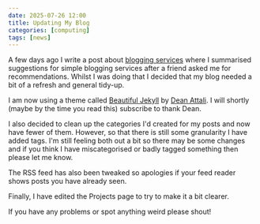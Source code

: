 ```yaml
---
date: 2025-07-26 12:00
title: Updating My Blog
categories: [computing]
tags: [news]
---
```


A few days ago I write a post about [blogging services](2025-07-23-simple-blogging/) where I summarised suggestions for simple blogging services after a friend asked me for recommendations. Whilst I was doing that I decided that my blog needed a bit of a refresh and general tidy-up.

I am now using a theme called [Beautiful Jekyll](https://beautifuljekyll.com/) by [Dean Attali](https://deanattali.com/). I will shortly (maybe by the time you read this) subscribe to thank Dean.

I also decided to clean up the categories I'd created for my posts and now have fewer of them. However, so that there is still some granularity I have added tags. I'm still feeling both out a bit so there may be some changes and if you think I have miscategorised or badly tagged something then please let me know.

The RSS feed has also been tweaked so apologies if your feed reader shows posts you have already seen.

Finally, I have edited the Projects page to try to make it a bit clearer.

If you have any problems or spot anything weird please shout!
